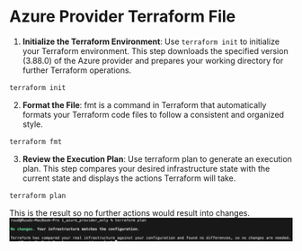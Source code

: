 # Azure Provider Terraform File

1. **Initialize the Terraform Environment**: Use `terraform init` to initialize your Terraform environment. This step downloads the specified version (3.88.0) of the Azure provider and prepares your working directory for further Terraform operations.
```bash
terraform init
```

2. **Format the File**: fmt is a command in Terraform that automatically formats your Terraform code files to follow a consistent and organized style.
```bash
terraform fmt
```

3. **Review the Execution Plan**: Use terraform plan to generate an execution plan. This step compares your desired infrastructure state with the current state and displays the actions Terraform will take.
```bash
terraform plan
```

This is the result so no further actions would result into changes.
![Local Image](../../images/plan_match.png)